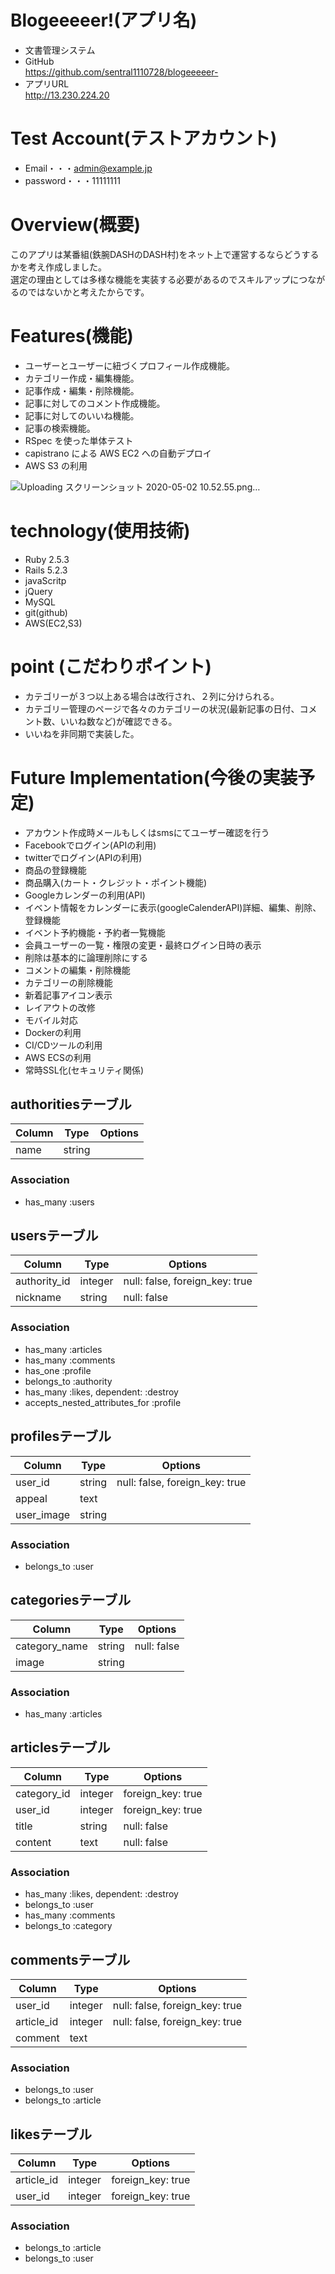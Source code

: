 # Blogeeeeer!(アプリ名)
- 文書管理システム
- GitHub</br>
https://github.com/sentral1110728/blogeeeeer-
- アプリURL</br>
http://13.230.224.20

# Test Account(テストアカウント)
- Email・・・admin@example.jp
- password・・・11111111

# Overview(概要)
このアプリは某番組(鉄腕DASHのDASH村)をネット上で運営するならどうするかを考え作成しました。</br>
選定の理由としては多様な機能を実装する必要があるのでスキルアップにつながるのではないかと考えたからです。

# Features(機能)
- ユーザーとユーザーに紐づくプロフィール作成機能。
- カテゴリー作成・編集機能。
- 記事作成・編集・削除機能。
- 記事に対してのコメント作成機能。
- 記事に対してのいいね機能。
- 記事の検索機能。
- RSpec を使った単体テスト
- capistrano による AWS EC2 への自動デプロイ 
- AWS S3 の利用

![Uploading スクリーンショット 2020-05-02 10.52.55.png…]()

# technology(使用技術)
- Ruby 2.5.3
- Rails 5.2.3
- javaScritp
- jQuery
- MySQL
- git(github)
- AWS(EC2,S3)

# point (こだわりポイント)
- カテゴリーが３つ以上ある場合は改行され、２列に分けられる。
- カテゴリー管理のページで各々のカテゴリーの状況(最新記事の日付、コメント数、いいね数など)が確認できる。
- いいねを非同期で実装した。

# Future Implementation(今後の実装予定)
- アカウント作成時メールもしくはsmsにてユーザー確認を行う
- Facebookでログイン(APIの利用)
- twitterでログイン(APIの利用)
- 商品の登録機能
- 商品購入(カート・クレジット・ポイント機能)
- Googleカレンダーの利用(API)
- イベント情報をカレンダーに表示(googleCalenderAPI)詳細、編集、削除、登録機能
- イベント予約機能・予約者一覧機能
- 会員ユーザーの一覧・権限の変更・最終ログイン日時の表示
- 削除は基本的に論理削除にする
- コメントの編集・削除機能
- カテゴリーの削除機能
- 新着記事アイコン表示
- レイアウトの改修
- モバイル対応
- Dockerの利用
- CI/CDツールの利用
- AWS ECSの利用
- 常時SSL化(セキュリティ関係)

## authoritiesテーブル
|Column|Type|Options|
|------|----|-------|
|name|string||
### Association
- has_many :users

## usersテーブル
|Column|Type|Options|
|------|----|-------|
|authority_id|integer|null: false, foreign_key: true|
|nickname|string|null: false|
### Association
- has_many :articles
- has_many :comments
- has_one :profile
- belongs_to :authority
- has_many :likes, dependent: :destroy
- accepts_nested_attributes_for :profile

## profilesテーブル
|Column|Type|Options|
|------|----|-------|
|user_id|string|null: false, foreign_key: true|
|appeal|text||
|user_image|string||
### Association
- belongs_to :user

## categoriesテーブル
|Column|Type|Options|
|------|----|-------|
|category_name|string|null: false|
|image|string||
### Association
- has_many :articles

## articlesテーブル
|Column|Type|Options|
|------|----|-------|
|category_id|integer|foreign_key: true|
|user_id|integer|foreign_key: true|
|title|string|null: false|
|content|text|null: false|
### Association
- has_many :likes, dependent: :destroy
- belongs_to :user
- has_many :comments
- belongs_to :category

## commentsテーブル
|Column|Type|Options|
|------|----|-------|
|user_id|integer|null: false, foreign_key: true|
|article_id|integer|null: false, foreign_key: true|
|comment|text||
### Association
- belongs_to :user
- belongs_to :article

## likesテーブル
|Column|Type|Options|
|------|----|-------|
|article_id|integer|foreign_key: true|
|user_id|integer|foreign_key: true|
### Association
- belongs_to :article
- belongs_to :user
